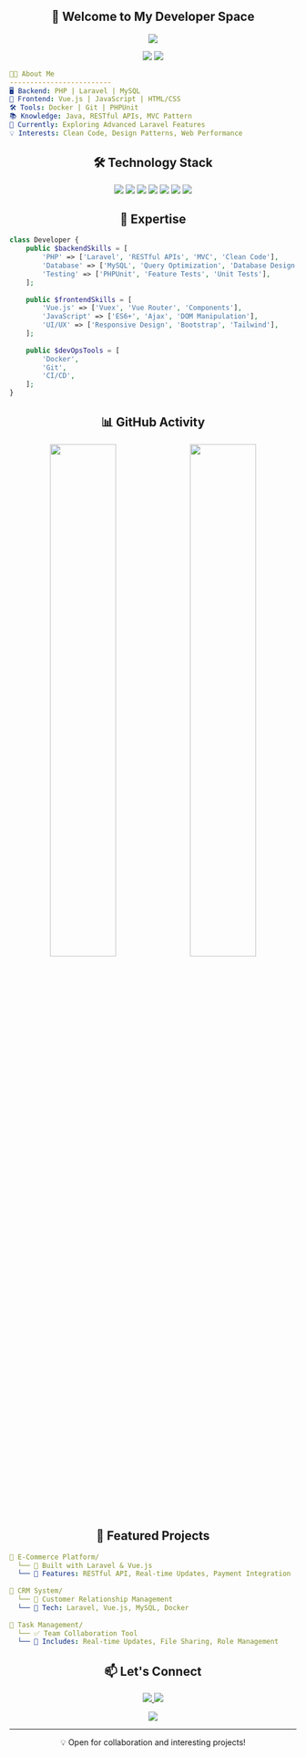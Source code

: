 <h2 align="center">
  👋 Welcome to My Developer Space
</h2>

<p align="center">
  <img src="https://readme-typing-svg.herokuapp.com/?lines=PHP%20Laravel%20Developer;Vue.js%20Frontend%20Developer;Always%20learning%20new%20things&font=Fira%20Code&center=true&width=440&height=45&color=f75c7e&vCenter=true&size=22">
</p>

<p align="center">
  <img src="https://custom-icon-badges.demolab.com/badge/-Backend%20Developer-blue?style=for-the-badge&logo=server&logoColor=white"/>
  <img src="https://custom-icon-badges.demolab.com/badge/-Frontend%20Developer-red?style=for-the-badge&logo=browser&logoColor=white"/>
</p>

```yaml
🧑‍💻 About Me
-------------------------
🖥️ Backend: PHP | Laravel | MySQL
🎨 Frontend: Vue.js | JavaScript | HTML/CSS
🛠️ Tools: Docker | Git | PHPUnit
📚 Knowledge: Java, RESTful APIs, MVC Pattern
🌱 Currently: Exploring Advanced Laravel Features
💡 Interests: Clean Code, Design Patterns, Web Performance
```

<h2 align="center">🛠️ Technology Stack</h2>
<p align="center">
<img src="https://img.shields.io/badge/PHP-777BB4?style=for-the-badge&logo=php&logoColor=white"/>
<img src="https://img.shields.io/badge/Laravel-FF2D20?style=for-the-badge&logo=laravel&logoColor=white"/>
<img src="https://img.shields.io/badge/Vue.js-4FC08D?style=for-the-badge&logo=vue.js&logoColor=white"/>
<img src="https://img.shields.io/badge/JavaScript-F7DF1E?style=for-the-badge&logo=javascript&logoColor=black"/>
<img src="https://img.shields.io/badge/Docker-2496ED?style=for-the-badge&logo=docker&logoColor=white"/>
<img src="https://img.shields.io/badge/MySQL-4479A1?style=for-the-badge&logo=mysql&logoColor=white"/>
<img src="https://img.shields.io/badge/Git-F05032?style=for-the-badge&logo=git&logoColor=white"/>
</p>

<h2 align="center">🎯 Expertise</h2>

```php
class Developer {
    public $backendSkills = [
        'PHP' => ['Laravel', 'RESTful APIs', 'MVC', 'Clean Code'],
        'Database' => ['MySQL', 'Query Optimization', 'Database Design'],
        'Testing' => ['PHPUnit', 'Feature Tests', 'Unit Tests'],
    ];
    
    public $frontendSkills = [
        'Vue.js' => ['Vuex', 'Vue Router', 'Components'],
        'JavaScript' => ['ES6+', 'Ajax', 'DOM Manipulation'],
        'UI/UX' => ['Responsive Design', 'Bootstrap', 'Tailwind'],
    ];
    
    public $devOpsTools = [
        'Docker',
        'Git',
        'CI/CD',
    ];
}
```

<h2 align="center">📊 GitHub Activity</h2>
<p align="center">
  <img width="48%" src="https://github-readme-stats.vercel.app/api?username=snsar&show_icons=true&theme=vue-dark" />
  <img width="48%" src="https://github-readme-streak-stats.herokuapp.com/?user=snsar&theme=vue-dark" />
</p>

<h2 align="center">🌟 Featured Projects</h2>

```yaml
📂 E-Commerce Platform/
  └── 🛒 Built with Laravel & Vue.js
  └── 💫 Features: RESTful API, Real-time Updates, Payment Integration
  
📂 CRM System/
  └── 👥 Customer Relationship Management
  └── 🔧 Tech: Laravel, Vue.js, MySQL, Docker
  
📂 Task Management/
  └── ✅ Team Collaboration Tool
  └── 🚀 Includes: Real-time Updates, File Sharing, Role Management
```

<h2 align="center">📫 Let's Connect</h2>
<p align="center">
  <a href="https://linkedin.com/in/YOUR_LINKEDIN">
    <img src="https://img.shields.io/badge/LinkedIn-0077B5?style=for-the-badge&logo=linkedin&logoColor=white"/>
  </a>
  <a href="mailto:YOUR_EMAIL">
    <img src="https://img.shields.io/badge/Email-D14836?style=for-the-badge&logo=gmail&logoColor=white"/>
  </a>
</p>

<p align="center">
  <img src="https://komarev.com/ghpvc/?username=snsar&color=brightgreen&style=flat-square&label=Profile+Views"/>
</p>

---
<p align="center">💡 Open for collaboration and interesting projects!</p>

